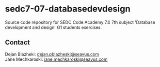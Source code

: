 # sedc7-07-databasedevdesign
Source code repository for SEDC Code Academy 7.0 7th subject 'Database development and design' G1 students exercises.

## Contact

Dejan Blazheki: <dejan.pblazheski@seavus.com> <br/>
Jane Mechkaroski: <jane.mechkaroski@seavus.com> <br/>
